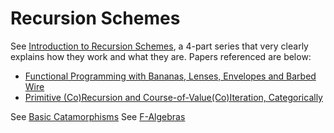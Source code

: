 # Recursion Schemes

See [Introduction to Recursion Schemes](https://blog.sumtypeofway.com/an-introduction-to-recursion-schemes/), a 4-part series that very clearly explains how they work and what they are. Papers referenced are below:
- [Functional Programming with Bananas, Lenses, Envelopes and Barbed Wire](https://research.utwente.nl/en/publications/functional-programming-with-bananas-lenses-envelopes-and-barbed-w)
- [Primitive (Co)Recursion and Course-of-Value(Co)Iteration, Categorically](http://cs.ioc.ee/~tarmo/papers/inf99.pdf)

See [Basic Catamorphisms](https://recursion-schemes-by-example.chrispenner.ca/articles/recursive/basic-catamorphisms)
See [F-Algebras](https://recursion-schemes-by-example.chrispenner.ca/articles/recursive/f-algebras)
